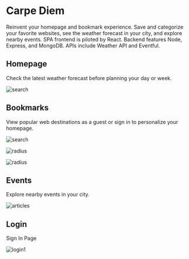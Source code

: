 # Carpe Diem

Reinvent your homepage and bookmark experience. Save and categorize your favorite websites, see the weather forecast in your city, and explore nearby events. SPA frontend is piloted by React. Backend features Node, Express, and MongoDB. APIs include Weather API and Eventful.

## Homepage

Check the latest weather forecast before planning your day or week.

![search](https://github.com/bstiles13/Carpe-Diem/blob/master/build/screenshots/home.png)

## Bookmarks

View popular web destinations as a guest or sign in to personalize your homepage.

![search](https://github.com/bstiles13/Carpe-Diem/blob/master/build/screenshots/favorites.png)

![radius](https://github.com/bstiles13/Carpe-Diem/blob/master/build/screenshots/favorites2.png)

![radius](https://github.com/bstiles13/Carpe-Diem/blob/master/build/screenshots/favorites3.png)

## Events

Explore nearby events in your city.

![articles](https://github.com/bstiles13/Carpe-Diem/blob/master/build/screenshots/events.png)

## Login

Sign In Page

![login1](https://github.com/bstiles13/Carpe-Diem/blob/master/build/screenshots/login.png)
